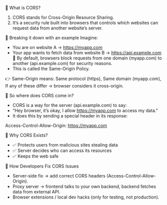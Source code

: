 🔹 What is CORS?

1. CORS stands for Cross-Origin Resource Sharing.
2. It’s a security rule built into browsers that controls which websites can request data from another website’s server.

🔹 Breaking it down with an example
Imagine:
- You are on website A → https://myapp.com
- Your app wants to fetch data from website B → https://api.example.com
🔸 By default, browsers block requests from one domain (myapp.com) to another (api.example.com) for security reasons.
- This is called the Same-Origin Policy.

👉 Same-Origin means:
Same protocol (https),
Same domain (myapp.com),
If any of these differ → browser considers it cross-origin.

🔹 So where does CORS come in?
- CORS is a way for the server (api.example.com) to say:
- “Hey browser, it’s okay, I allow https://myapp.com to access my data.”
- It does this by sending a special header in its response:

Access-Control-Allow-Origin: https://myapp.com

🔹 Why CORS Exists?
- ✅ Protects users from malicious sites stealing data
- ✅ Server decides who can access its resources
- ✅ Keeps the web safe

🔹 How Developers Fix CORS Issues
- Server-side fix → add correct CORS headers (Access-Control-Allow-Origin).
- Proxy server → frontend talks to your own backend, backend fetches data from external API.
- Browser extensions / local dev hacks (only for testing, not production).